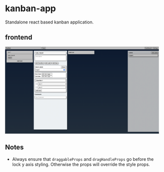 # kanban-app

Standalone react based kanban application.

## frontend
![Frontend UI](frontend.png)

## Notes

- Always ensure that `draggableProps` and `dragHandleProps` go before the 
lock y axis styling. Otherwise the props will override the style props.
